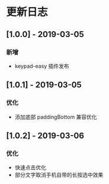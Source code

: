# 更新日志

## [1.0.0] - 2019-03-05
### 新增
* keypad-easy 插件发布

## [1.0.1] - 2019-03-05
### 优化
* 添加底部 paddingBottom 兼容优化

## [1.0.2] - 2019-03-06
### 优化
* 快速点击优化
* 部分文字取消手机自带的长按选中效果

